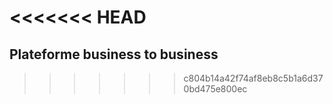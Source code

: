 <<<<<<< HEAD
=======
## Plateforme business to business


>>>>>>> c804b14a42f74af8eb8c5b1a6d370bd475e800ec
